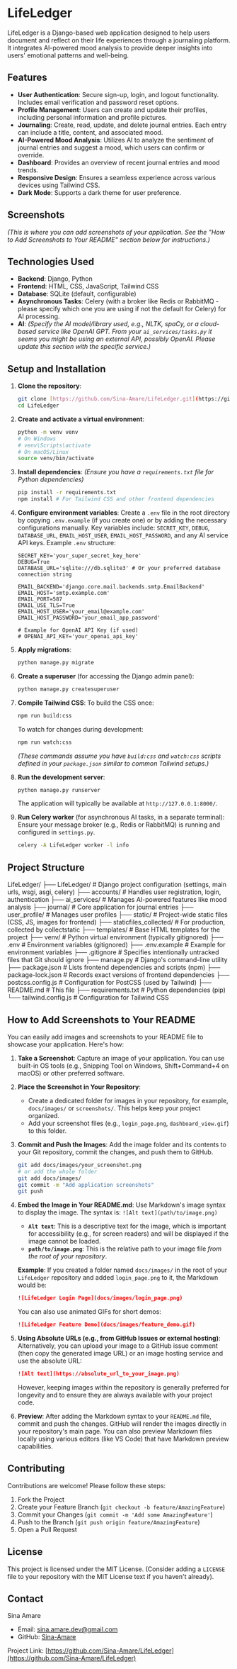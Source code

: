 # LifeLedger

LifeLedger is a Django-based web application designed to help users document and reflect on their life experiences through a journaling platform. It integrates AI-powered mood analysis to provide deeper insights into users' emotional patterns and well-being.

## Features

- **User Authentication**: Secure sign-up, login, and logout functionality. Includes email verification and password reset options.
- **Profile Management**: Users can create and update their profiles, including personal information and profile pictures.
- **Journaling**: Create, read, update, and delete journal entries. Each entry can include a title, content, and associated mood.
- **AI-Powered Mood Analysis**: Utilizes AI to analyze the sentiment of journal entries and suggest a mood, which users can confirm or override.
- **Dashboard**: Provides an overview of recent journal entries and mood trends.
- **Responsive Design**: Ensures a seamless experience across various devices using Tailwind CSS.
- **Dark Mode**: Supports a dark theme for user preference.

## Screenshots

_(This is where you can add screenshots of your application. See the "How to Add Screenshots to Your README" section below for instructions.)_

<!-- Example:
![Login Page](path/to/your/screenshot/login_page.png)
![Dashboard View](path/to/your/screenshot/dashboard.png)
-->

## Technologies Used

- **Backend**: Django, Python
- **Frontend**: HTML, CSS, JavaScript, Tailwind CSS
- **Database**: SQLite (default, configurable)
- **Asynchronous Tasks**: Celery (with a broker like Redis or RabbitMQ - please specify which one you are using if not the default for Celery) for AI processing.
- **AI**: _(Specify the AI model/library used, e.g., NLTK, spaCy, or a cloud-based service like OpenAI GPT. From your `ai_services/tasks.py` it seems you might be using an external API, possibly OpenAI. Please update this section with the specific service.)_

## Setup and Installation

1.  **Clone the repository**:

    ```bash
    git clone [https://github.com/Sina-Amare/LifeLedger.git](https://github.com/Sina-Amare/LifeLedger.git)
    cd LifeLedger
    ```

2.  **Create and activate a virtual environment**:

    ```bash
    python -m venv venv
    # On Windows
    # venv\Scripts\activate
    # On macOS/Linux
    source venv/bin/activate
    ```

3.  **Install dependencies**:
    _(Ensure you have a `requirements.txt` file for Python dependencies)_

    ```bash
    pip install -r requirements.txt
    npm install # For Tailwind CSS and other frontend dependencies
    ```

4.  **Configure environment variables**:
    Create a `.env` file in the root directory by copying `.env.example` (if you create one) or by adding the necessary configurations manually.
    Key variables include: `SECRET_KEY`, `DEBUG`, `DATABASE_URL`, `EMAIL_HOST_USER`, `EMAIL_HOST_PASSWORD`, and any AI service API keys.
    Example `.env` structure:

    ```env
    SECRET_KEY='your_super_secret_key_here'
    DEBUG=True
    DATABASE_URL='sqlite:///db.sqlite3' # Or your preferred database connection string

    EMAIL_BACKEND='django.core.mail.backends.smtp.EmailBackend'
    EMAIL_HOST='smtp.example.com'
    EMAIL_PORT=587
    EMAIL_USE_TLS=True
    EMAIL_HOST_USER='your_email@example.com'
    EMAIL_HOST_PASSWORD='your_email_app_password'

    # Example for OpenAI API Key (if used)
    # OPENAI_API_KEY='your_openai_api_key'
    ```

5.  **Apply migrations**:

    ```bash
    python manage.py migrate
    ```

6.  **Create a superuser** (for accessing the Django admin panel):

    ```bash
    python manage.py createsuperuser
    ```

7.  **Compile Tailwind CSS**:
    To build the CSS once:

    ```bash
    npm run build:css
    ```

    To watch for changes during development:

    ```bash
    npm run watch:css
    ```

    _(These commands assume you have `build:css` and `watch:css` scripts defined in your `package.json` similar to common Tailwind setups.)_

8.  **Run the development server**:

    ```bash
    python manage.py runserver
    ```

    The application will typically be available at `http://127.0.0.1:8000/`.

9.  **Run Celery worker** (for asynchronous AI tasks, in a separate terminal):
    Ensure your message broker (e.g., Redis or RabbitMQ) is running and configured in `settings.py`.
    ```bash
    celery -A LifeLedger worker -l info
    ```

## Project Structure

LifeLedger/
├── LifeLedger/ # Django project configuration (settings, main urls, wsgi, asgi, celery)
├── accounts/ # Handles user registration, login, authentication
├── ai_services/ # Manages AI-powered features like mood analysis
├── journal/ # Core application for journal entries
├── user_profile/ # Manages user profiles
├── static/ # Project-wide static files (CSS, JS, images for frontend)
├── staticfiles_collected/ # For production, collected by collectstatic
├── templates/ # Base HTML templates for the project
├── venv/ # Python virtual environment (typically gitignored)
├── .env # Environment variables (gitignored)
├── .env.example # Example for environment variables
├── .gitignore # Specifies intentionally untracked files that Git should ignore
├── manage.py # Django's command-line utility
├── package.json # Lists frontend dependencies and scripts (npm)
├── package-lock.json # Records exact versions of frontend dependencies
├── postcss.config.js # Configuration for PostCSS (used by Tailwind)
├── README.md # This file
├── requirements.txt # Python dependencies (pip)
└── tailwind.config.js # Configuration for Tailwind CSS

## How to Add Screenshots to Your README

You can easily add images and screenshots to your README file to showcase your application. Here's how:

1.  **Take a Screenshot**: Capture an image of your application. You can use built-in OS tools (e.g., Snipping Tool on Windows, Shift+Command+4 on macOS) or other preferred software.

2.  **Place the Screenshot in Your Repository**:

    - Create a dedicated folder for images in your repository, for example, `docs/images/` or `screenshots/`. This helps keep your project organized.
    - Add your screenshot files (e.g., `login_page.png`, `dashboard_view.gif`) to this folder.

3.  **Commit and Push the Images**:
    Add the image folder and its contents to your Git repository, commit the changes, and push them to GitHub.

    ```bash
    git add docs/images/your_screenshot.png
    # or add the whole folder
    git add docs/images/
    git commit -m "Add application screenshots"
    git push
    ```

4.  **Embed the Image in Your README.md**:
    Use Markdown's image syntax to display the image. The syntax is:
    `![Alt text](path/to/image.png)`

    - **`Alt text`**: This is a descriptive text for the image, which is important for accessibility (e.g., for screen readers) and will be displayed if the image cannot be loaded.
    - **`path/to/image.png`**: This is the relative path to your image file _from the root of your repository_.

    **Example**:
    If you created a folder named `docs/images/` in the root of your `LifeLedger` repository and added `login_page.png` to it, the Markdown would be:

    ```markdown
    ![LifeLedger Login Page](docs/images/login_page.png)
    ```

    You can also use animated GIFs for short demos:

    ```markdown
    ![LifeLedger Feature Demo](docs/images/feature_demo.gif)
    ```

5.  **Using Absolute URLs (e.g., from GitHub Issues or external hosting)**:
    Alternatively, you can upload your image to a GitHub issue comment (then copy the generated image URL) or an image hosting service and use the absolute URL:

    ```markdown
    ![Alt text](https://absolute_url_to_your_image.png)
    ```

    However, keeping images within the repository is generally preferred for longevity and to ensure they are always available with your project code.

6.  **Preview**: After adding the Markdown syntax to your `README.md` file, commit and push the changes. GitHub will render the images directly in your repository's main page. You can also preview Markdown files locally using various editors (like VS Code) that have Markdown preview capabilities.

## Contributing

Contributions are welcome! Please follow these steps:

1.  Fork the Project
2.  Create your Feature Branch (`git checkout -b feature/AmazingFeature`)
3.  Commit your Changes (`git commit -m 'Add some AmazingFeature'`)
4.  Push to the Branch (`git push origin feature/AmazingFeature`)
5.  Open a Pull Request

## License

This project is licensed under the MIT License. (Consider adding a `LICENSE` file to your repository with the MIT License text if you haven't already).

## Contact

Sina Amare

- Email: sina.amare.dev@gmail.com
- GitHub: [Sina-Amare](https://github.com/Sina-Amare)

Project Link: [https://github.com/Sina-Amare/LifeLedger](https://github.com/Sina-Amare/LifeLedger)
